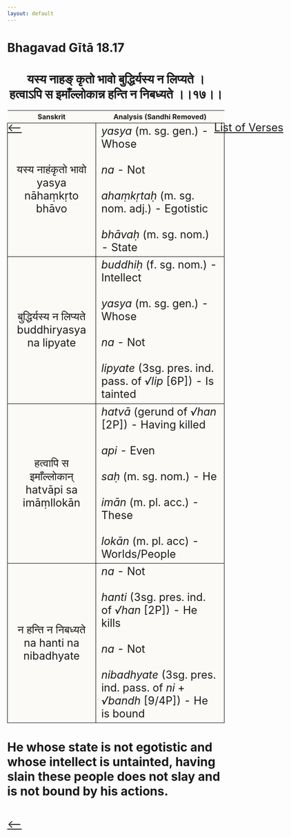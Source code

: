 ```yaml
---
layout: default
---
```

<!---
Text can be **bold**, _italic_, or ~~strikethrough~~.

[Link to another page](./another-page.html)

There should be whitespace between paragraphs.

There should be whitespace between paragraphs. We recommend including a README, or a file with information about your project.
--->

# Bhagavad Gītā 18.17

<style>
table {
  border-collapse: collapse;
  border-style: hidden;
}
th {
  background: #FBFAF7;
}
td {
  font-size: 25px;
  background: #FBFAF7;
  border: 1px solid black;
}
div.move {
  font-size: 25px;
}
</style>

<h1 style="text-align:center">
यस्य नाहङ् कृतो भावो बुद्धिर्यस्य न लिप्यते । <br>
हत्वाऽपि स इमाँल्लोकान्न हन्ति न निबध्यते ।।१७।।
</h1>
<div class="move" style="position:relative;min-width:960px">
 <p style="position: absolute;left:480px;top:0"><a href="./ch18.html">List of Verses</a></p>
</div>
<div class="move" style="position:relative;min-width:960px">
 <p style="position: absolute;left:0;top:0"><a href="./v18-16.html">⟵</a></p>
</div>
<div class="move" style="position:relative;min-width:960px">
 <p style="position: absolute;right:0;top:0"><a href="./v18-18.html">⟶</a></p>
</div>

| Sanskrit | Analysis (Sandhi Removed) |
|:-:|-|
| यस्य नाहंकृतो भावो<br>yasya nāhaṃkṛto bhāvo | <em>yasya</em> (m. sg. gen.) - Whose <br><br><em>na</em> - Not<br><br><em>ahaṃkṛtaḥ</em> (m. sg. nom. adj.) - Egotistic<br><br><em>bhāvaḥ</em> (m. sg. nom.) - State  |
|  बुद्धिर्यस्य न लिप्यते<br>buddhiryasya na lipyate  | <em>buddhiḥ</em> (f. sg. nom.) - Intellect<br><br><em>yasya</em> (m. sg. gen.) - Whose<br><br><em>na</em> - Not<br><br><em>lipyate</em> (3sg. pres. ind. pass. of <em>√lip</em> [6P]) - Is tainted  |
| हत्वापि स इमाँल्लोकान्<br>hatvāpi sa imāṃllokān | <em>hatvā</em> (gerund of <em>√han</em> [2P]) - Having killed<br><br><em>api</em> - Even<br><br><em>saḥ</em> (m. sg. nom.) - He<br><br><em>imān</em> (m. pl. acc.) - These <br><br><em>lokān</em> (m. pl. acc) - Worlds/People |
| न हन्ति न निबध्यते<br>na hanti na nibadhyate | <em>na</em> - Not<br><br><em>hanti</em> (3sg. pres. ind. of <em>√han</em> [2P]) - He kills<br><br><em>na</em> - Not<br><br><em>nibadhyate</em> (3sg. pres. ind. pass. of <em>ni</em> + <em>√bandh</em> [9/4P]) - He is bound  |

<h1>
He whose state is not egotistic and whose intellect is untainted, having slain
these people does not slay and is not bound by his actions.
</h1>
<div class="move" style="position:relative;min-width:960px">
 <p style="position: absolute;left:0;top:0"><a href="./v18-16.html">⟵</a></p>
</div>
<div class="move" style="position:relative;min-width:960px">
 <p style="position: absolute;right:0;top:0"><a href="./v18-18.html">⟶</a></p>
</div>
